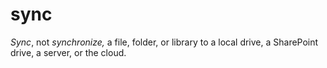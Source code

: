 # sync

*Sync*, not *synchronize,* a file, folder, or library to a local drive, a SharePoint drive, a server, or the cloud. 
